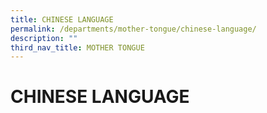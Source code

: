 ```yaml
---
title: CHINESE LANGUAGE
permalink: /departments/mother-tongue/chinese-language/
description: ""
third_nav_title: MOTHER TONGUE
---
```

# CHINESE LANGUAGE
